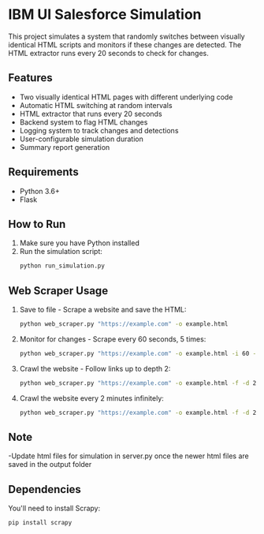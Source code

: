 


          
# IBM UI Salesforce Simulation

This project simulates a system that randomly switches between visually identical HTML scripts and monitors if these changes are detected. The HTML extractor runs every 20 seconds to check for changes.

## Features

- Two visually identical HTML pages with different underlying code
- Automatic HTML switching at random intervals
- HTML extractor that runs every 20 seconds
- Backend system to flag HTML changes
- Logging system to track changes and detections
- User-configurable simulation duration
- Summary report generation

## Requirements

- Python 3.6+
- Flask

## How to Run

1. Make sure you have Python installed
2. Run the simulation script:
   ```bash
   python run_simulation.py
   ```

## Web Scraper Usage

1. Save to file - Scrape a website and save the HTML:
   ```bash
   python web_scraper.py "https://example.com" -o example.html
   ```

2. Monitor for changes - Scrape every 60 seconds, 5 times:
   ```bash
   python web_scraper.py "https://example.com" -o example.html -i 60 -n 5
   ```

3. Crawl the website - Follow links up to depth 2:
   ```bash
   python web_scraper.py "https://example.com" -o example.html -f -d 2
   ```
4. Crawl the website every 2 minutes infinitely:
   ```bash
   python web_scraper.py "https://example.com" -o example.html -f -d 2 -i 120 --infinite
   ```

## Note
-Update html files for simulation in server.py once the newer html files are saved in the output folder



## Dependencies



You'll need to install Scrapy:
```bash
pip install scrapy
```
        